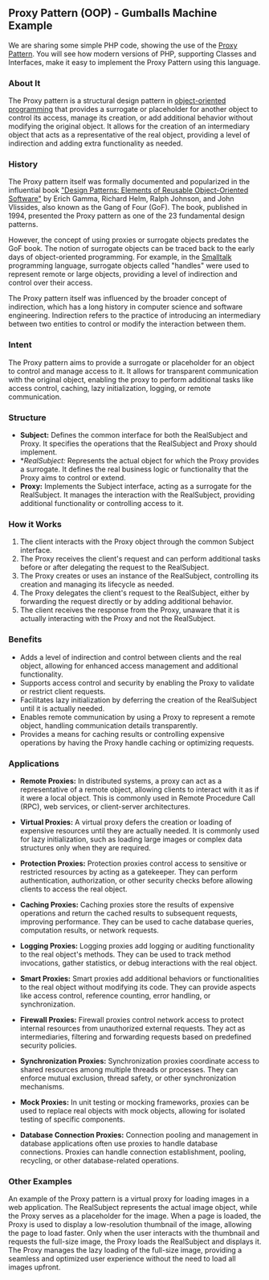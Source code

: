 ## Proxy Pattern (OOP) - Gumballs Machine Example

We are sharing some simple PHP code, showing the use of
the [Proxy Pattern](https://en.wikipedia.org/wiki/Proxy_pattern). You will see how modern versions
of PHP, supporting Classes and Interfaces, make it easy to implement the Proxy Pattern using this language.

### About It

The Proxy pattern is a structural design pattern
in [object-oriented programming](https://en.wikipedia.org/wiki/Object-oriented_programming) that provides a surrogate or
placeholder for another object to control its access, manage its creation, or add additional behavior without modifying
the original object. It allows for the creation of an intermediary object that acts as a representative of the real
object, providing a level of indirection and adding extra functionality as needed.

### History

The Proxy pattern itself was formally documented and popularized in the influential book ["Design Patterns: Elements of
Reusable Object-Oriented Software"](https://en.wikipedia.org/wiki/Design_Patterns) by Erich Gamma, Richard Helm, Ralph
Johnson, and John Vlissides, also known as the Gang of Four (GoF). The book, published in 1994, presented the Proxy
pattern as one of the 23 fundamental design
patterns.

However, the concept of using proxies or surrogate objects predates the GoF book. The notion of surrogate objects can be
traced back to the early days of object-oriented programming. For example, in
the [Smalltalk](https://en.wikipedia.org/wiki/Smalltalk) programming language, surrogate objects called "handles" were
used to represent remote or large objects, providing a level of indirection and control over their access.

The Proxy pattern itself was influenced by the broader concept of indirection, which has a long history in computer
science and software engineering. Indirection refers to the practice of introducing an intermediary between two entities
to control or modify the interaction between them.

### Intent

The Proxy pattern aims to provide a surrogate or placeholder for an object to control and manage access to it. It allows
for transparent communication with the original object, enabling the proxy to perform additional tasks like access
control, caching, lazy initialization, logging, or remote communication.

### Structure

- **Subject:** Defines the common interface for both the RealSubject and Proxy. It specifies the operations that the
  RealSubject and Proxy should implement.
- **RealSubject:* Represents the actual object for which the Proxy provides a surrogate. It defines the real business
  logic or functionality that the Proxy aims to control or extend.
- **Proxy:** Implements the Subject interface, acting as a surrogate for the RealSubject. It manages the interaction
  with the RealSubject, providing additional functionality or controlling access to it.

### How it Works

1. The client interacts with the Proxy object through the common Subject interface.
2. The Proxy receives the client's request and can perform additional tasks before or after delegating the request to
   the RealSubject.
3. The Proxy creates or uses an instance of the RealSubject, controlling its creation and managing its lifecycle as
   needed.
4. The Proxy delegates the client's request to the RealSubject, either by forwarding the request directly or by adding
   additional behavior.
5. The client receives the response from the Proxy, unaware that it is actually interacting with the Proxy and not the
   RealSubject.

### Benefits

- Adds a level of indirection and control between clients and the real object, allowing for enhanced access management
  and additional functionality.
- Supports access control and security by enabling the Proxy to validate or restrict client requests.
- Facilitates lazy initialization by deferring the creation of the RealSubject until it is actually needed.
- Enables remote communication by using a Proxy to represent a remote object, handling communication details
  transparently.
- Provides a means for caching results or controlling expensive operations by having the Proxy handle caching or
  optimizing requests.

### Applications

- **Remote Proxies:** In distributed systems, a proxy can act as a representative of a remote object, allowing clients
  to interact with it as if it were a local object. This is commonly used in Remote Procedure Call (RPC), web services,
  or client-server architectures.

- **Virtual Proxies:** A virtual proxy defers the creation or loading of expensive resources until they are actually
  needed. It is commonly used for lazy initialization, such as loading large images or complex data structures only when
  they are required.

- **Protection Proxies:** Protection proxies control access to sensitive or restricted resources by acting as a
  gatekeeper. They can perform authentication, authorization, or other security checks before allowing clients to access
  the real object.

- **Caching Proxies:** Caching proxies store the results of expensive operations and return the cached results to
  subsequent requests, improving performance. They can be used to cache database queries, computation results, or
  network requests.

- **Logging Proxies:** Logging proxies add logging or auditing functionality to the real object's methods. They can be
  used to track method invocations, gather statistics, or debug interactions with the real object.

- **Smart Proxies:** Smart proxies add additional behaviors or functionalities to the real object without modifying its
  code. They can provide aspects like access control, reference counting, error handling, or synchronization.

- **Firewall Proxies:** Firewall proxies control network access to protect internal resources from unauthorized external
  requests. They act as intermediaries, filtering and forwarding requests based on predefined security policies.

- **Synchronization Proxies:** Synchronization proxies coordinate access to shared resources among multiple threads or
  processes. They can enforce mutual exclusion, thread safety, or other synchronization mechanisms.

- **Mock Proxies:** In unit testing or mocking frameworks, proxies can be used to replace real objects with mock
  objects, allowing for isolated testing of specific components.

- **Database Connection Proxies:** Connection pooling and management in database applications often use proxies to
  handle database connections. Proxies can handle connection establishment, pooling, recycling, or other
  database-related operations.

### Other Examples

An example of the Proxy pattern is a virtual proxy for loading images in a web application. The RealSubject represents
the actual image object, while the Proxy serves as a placeholder for the image. When a page is loaded, the Proxy is used
to display a low-resolution thumbnail of the image, allowing the page to load faster. Only when the user interacts with
the thumbnail and requests the full-size image, the Proxy loads the RealSubject and displays it. The Proxy manages the
lazy loading of the full-size image, providing a seamless and optimized user experience without the need to load all
images upfront.